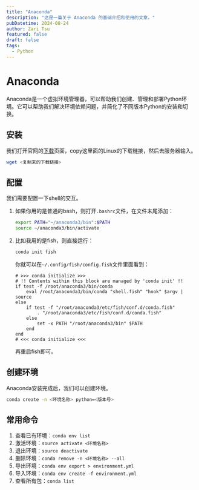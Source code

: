 ```yaml
---
title: "Anaconda"
description: "这是一篇关于 Anaconda 的基础介绍和使用的文章。"
pubDatetime: 2024-08-24
author: Zari Tsu
featured: false
draft: false
tags:
  - Python
---
```


# Anaconda

Anaconda是一个虚拟环境管理器，可以帮助我们创建、管理和部署Python环境。它可以帮助我们解决环境依赖问题，并简化了不同版本Python的安装和切换。

## 安装

我们打开官网的[下载](https://www.anaconda.com/download/success)页面，copy这里面的Linux的下载链接，然后去服务器输入。

```bash
wget <复制来的下载链接>
```

## 配置

我们需要配置一下shell的交互。

1. 如果你用的是普通的bash，则打开`.bashrc`文件，在文件末尾添加：

    ```bash
    export PATH="~/anaconda3/bin":$PATH
    source ~/anaconda3/bin/activate
    ```

2. 比如我用的是fish，则直接运行：

    ```bash
    conda init fish
    ```

    你就可以在`~/.config/fish/config.fish`文件里面看到：

    ```config
    # >>> conda initialize >>>
    # !! Contents within this block are managed by 'conda init' !!
    if test -f /root/anaconda3/bin/conda
        eval /root/anaconda3/bin/conda "shell.fish" "hook" $argv | source
    else
        if test -f "/root/anaconda3/etc/fish/conf.d/conda.fish"
            . "/root/anaconda3/etc/fish/conf.d/conda.fish"
        else
            set -x PATH "/root/anaconda3/bin" $PATH
        end
    end
    # <<< conda initialize <<<
    ```

    再重启fish即可。

## 创建环境

Anaconda安装完成后，我们可以创建环境。

```bash
conda create -n <环境名称> python=<版本号>
```

## 常用命令

1. 查看已有环境：`conda env list`
2. 激活环境：`source activate <环境名称>`
3. 退出环境：`source deactivate`
4. 删除环境：`conda remove -n <环境名称> --all`
5. 导出环境：`conda env export > environment.yml`
6. 导入环境：`conda env create -f environment.yml`
7. 查看所有包：`conda list`
